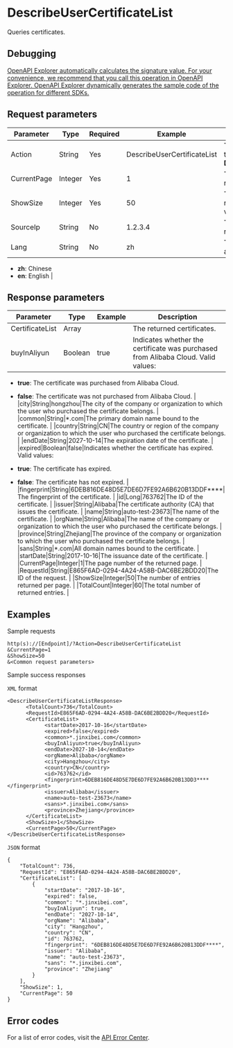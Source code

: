 # DescribeUserCertificateList

Queries certificates.

## Debugging

[OpenAPI Explorer automatically calculates the signature value. For your convenience, we recommend that you call this operation in OpenAPI Explorer. OpenAPI Explorer dynamically generates the sample code of the operation for different SDKs.](https://api.aliyun.com/#product=cas&api=DescribeUserCertificateList&type=RPC&version=2018-07-13)

## Request parameters

|Parameter|Type|Required|Example|Description|
|---------|----|--------|-------|-----------|
|Action|String|Yes|DescribeUserCertificateList|The operation that you want to perform. Set the value to **DescribeUserCertificateList**. |
|CurrentPage|Integer|Yes|1|The number of the page to return. Default value: 1. |
|ShowSize|Integer|Yes|50|The number of entries to return on each page. Default value: 50. |
|SourceIp|String|No|1.2.3.4|The source IP address of the request. |
|Lang|String|No|zh|The language of the request and response. Valid values:

 -   **zh**: Chinese
-   **en**: English |

## Response parameters

|Parameter|Type|Example|Description|
|---------|----|-------|-----------|
|CertificateList|Array| |The returned certificates. |
|buyInAliyun|Boolean|true|Indicates whether the certificate was purchased from Alibaba Cloud. Valid values:

 -   **true**: The certificate was purchased from Alibaba Cloud.
-   **false**: The certificate was not purchased from Alibaba Cloud. |
|city|String|hongzhou|The city of the company or organization to which the user who purchased the certificate belongs. |
|common|String|\*.com|The primary domain name bound to the certificate. |
|country|String|CN|The country or region of the company or organization to which the user who purchased the certificate belongs. |
|endDate|String|2027-10-14|The expiration date of the certificate. |
|expired|Boolean|false|Indicates whether the certificate has expired. Valid values:

 -   **true**: The certificate has expired.
-   **false**: The certificate has not expired. |
|fingerprint|String|6DEB816DE48D5E7DE6D7FE92A6B620B13DDF\*\*\*\*|The fingerprint of the certificate. |
|id|Long|763762|The ID of the certificate. |
|issuer|String|Alibaba|The certificate authority \(CA\) that issues the certificate. |
|name|String|auto-test-23673|The name of the certificate. |
|orgName|String|Alibaba|The name of the company or organization to which the user who purchased the certificate belongs. |
|province|String|Zhejiang|The province of the company or organization to which the user who purchased the certificate belongs. |
|sans|String|\*.com|All domain names bound to the certificate. |
|startDate|String|2017-10-16|The issuance date of the certificate. |
|CurrentPage|Integer|1|The page number of the returned page. |
|RequestId|String|E865F6AD-0294-4A24-A58B-DAC6BE2BDD20|The ID of the request. |
|ShowSize|Integer|50|The number of entries returned per page. |
|TotalCount|Integer|60|The total number of returned entries. |

## Examples

Sample requests

```
http(s)://[Endpoint]/?Action=DescribeUserCertificateList
&CurrentPage=1
&ShowSize=50
&<Common request parameters>
```

Sample success responses

`XML` format

```
<DescribeUserCertificateListResponse>
	  <TotalCount>736</TotalCount>
	  <RequestId>E865F6AD-0294-4A24-A58B-DAC6BE2BDD20</RequestId>
	  <CertificateList>
		    <startDate>2017-10-16</startDate>
		    <expired>false</expired>
		    <common>*.jinxibei.com</common>
		    <buyInAliyun>true</buyInAliyun>
		    <endDate>2027-10-14</endDate>
		    <orgName>Alibaba</orgName>
		    <city>Hangzhou</city>
		    <country>CN</country>
		    <id>763762</id>
		    <fingerprint>6DEB816DE48D5E7DE6D7FE92A6B620B13DD3****</fingerprint>
		    <issuer>Alibaba</issuer>
		    <name>auto-test-23673</name>
		    <sans>*.jinxibei.com</sans>
		    <province>Zhejiang</province>
	  </CertificateList>
	  <ShowSize>1</ShowSize>
	  <CurrentPage>50</CurrentPage>
</DescribeUserCertificateListResponse>
```

`JSON` format

```
{
	"TotalCount": 736,
	"RequestId": "E865F6AD-0294-4A24-A58B-DAC6BE2BDD20",
	"CertificateList": [
		{
			"startDate": "2017-10-16",
			"expired": false,
			"common": "*.jinxibei.com",
			"buyInAliyun": true,
			"endDate": "2027-10-14",
			"orgName": "Alibaba",
			"city": "Hangzhou",
			"country": "CN",
			"id": 763762,
			"fingerprint": "6DEB816DE48D5E7DE6D7FE92A6B620B13DDF****",
			"issuer": "Alibaba",
			"name": "auto-test-23673",
			"sans": "*.jinxibei.com",
			"province": "Zhejiang"
		}
	],
	"ShowSize": 1,
	"CurrentPage": 50
}
```

## Error codes

For a list of error codes, visit the [API Error Center](https://error-center.alibabacloud.com/status/product/cas).

